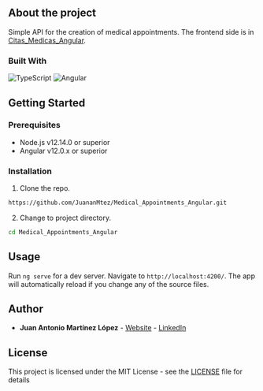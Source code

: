 ## About the project

Simple API for the creation of medical appointments. The frontend side is in [Citas_Medicas_Angular](https://github.com/JuananMtez/Citas_Medicas_Angular).

### Built With
![TypeScript](https://img.shields.io/badge/typescript-%23007ACC.svg?style=for-the-badge&logo=typescript&logoColor=white)
![Angular](https://img.shields.io/badge/angular-%23DD0031.svg?style=for-the-badge&logo=angular&logoColor=white)

## Getting Started

### Prerequisites
* Node.js v12.14.0 or superior
* Angular v12.0.x or superior



### Installation
1. Clone the repo.
```sh
https://github.com/JuananMtez/Medical_Appointments_Angular.git
```
2. Change to project directory.
```sh
cd Medical_Appointments_Angular
```
   
## Usage

Run `ng serve` for a dev server. Navigate to `http://localhost:4200/`. The app will automatically reload if you change any of the source files.

## Author

* **Juan Antonio Martínez López** - [Website](https://juananmtez.github.io/) - [LinkedIn](https://www.linkedin.com/in/juanantonio-martinez/)


## License

This project is licensed under the MIT License - see the [LICENSE](LICENSE) file for details
